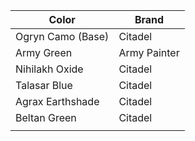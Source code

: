 | Color             | Brand        |
| ----------------- | ------------ |
| Ogryn Camo (Base) | Citadel      |
| Army Green        | Army Painter |
| Nihilakh Oxide    | Citadel      |
| Talasar Blue      | Citadel      |
| Agrax Earthshade  | Citadel      |
| Beltan Green      | Citadel      |
|                   |              |
